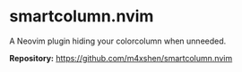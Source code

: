 # smartcolumn.nvim

A Neovim plugin hiding your colorcolumn when unneeded.

**Repository:** <https://github.com/m4xshen/smartcolumn.nvim>

<!-- vim: set ft=markdown: -->
